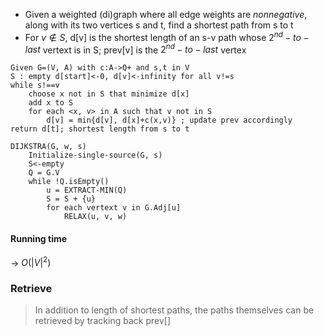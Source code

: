 * Given a weighted (di)graph where all edge weights are *nonnegative*, along with its two vertices s and t, find a shortest path from s to t
* For $v \notin S$, d[v] is the shortest length of an s-v path whose $2^{nd}-to-last$ vertext is in S; prev[v] is the $2^{nd}-to-last$ vertex 
```
Given G=(V, A) with c:A->Q+ and s,t in V
S : empty d[start]<-0, d[v]<-infinity for all v!=s
while s!==v
	choose x not in S that minimize d[x]
	add x to S
	for each <x, v> in A such that v not in S
		d[v] = min{d[v], d[x]+c(x,v)} ; update prev accordingly
return d[t]; shortest length from s to t
```

```
DIJKSTRA(G, w, s)
	Initialize-single-source(G, s)
	S<-empty
	Q = G.V
	while !Q.isEmpty()
		u = EXTRACT-MIN(Q)
		S = S + {u}
		for each vertext v in G.Adj[u]
			RELAX(u, v, w)
```

#### Running time
$\rightarrow$ $O(|V|^2)$ 

### Retrieve
> In addition to length of shortest paths, the paths themselves can be retrieved by tracking back prev[] 